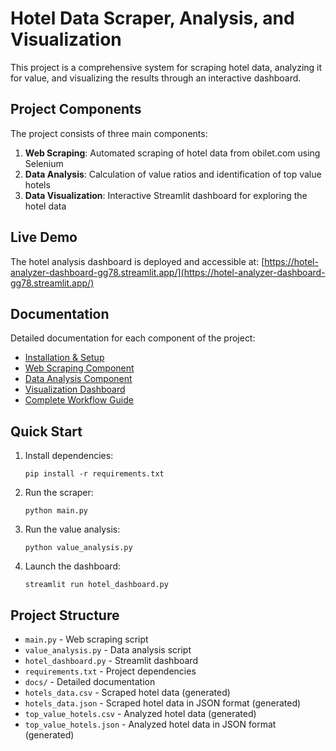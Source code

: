 # Hotel Data Scraper, Analysis, and Visualization

This project is a comprehensive system for scraping hotel data, analyzing it for value, and visualizing the results through an interactive dashboard.

## Project Components

The project consists of three main components:

1. **Web Scraping**: Automated scraping of hotel data from obilet.com using Selenium
2. **Data Analysis**: Calculation of value ratios and identification of top value hotels
3. **Data Visualization**: Interactive Streamlit dashboard for exploring the hotel data

## Live Demo

The hotel analysis dashboard is deployed and accessible at:
[https://hotel-analyzer-dashboard-gg78.streamlit.app/](https://hotel-analyzer-dashboard-gg78.streamlit.app/)

## Documentation

Detailed documentation for each component of the project:

- [Installation & Setup](docs/installation.md)
- [Web Scraping Component](docs/scraping.md)
- [Data Analysis Component](docs/analysis.md)
- [Visualization Dashboard](docs/dashboard.md)
- [Complete Workflow Guide](docs/workflow.md)

## Quick Start

1. Install dependencies:
   ```
   pip install -r requirements.txt
   ```

2. Run the scraper:
   ```
   python main.py
   ```

3. Run the value analysis:
   ```
   python value_analysis.py
   ```

4. Launch the dashboard:
   ```
   streamlit run hotel_dashboard.py
   ```

## Project Structure

- `main.py` - Web scraping script
- `value_analysis.py` - Data analysis script
- `hotel_dashboard.py` - Streamlit dashboard
- `requirements.txt` - Project dependencies
- `docs/` - Detailed documentation
- `hotels_data.csv` - Scraped hotel data (generated)
- `hotels_data.json` - Scraped hotel data in JSON format (generated)
- `top_value_hotels.csv` - Analyzed hotel data (generated)
- `top_value_hotels.json` - Analyzed hotel data in JSON format (generated)
